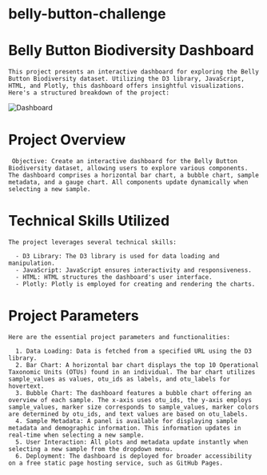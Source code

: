 # belly-button-challenge

# Belly Button Biodiversity Dashboard
    This project presents an interactive dashboard for exploring the Belly Button Biodiversity dataset. Utilizing the D3 library, JavaScript, HTML, and Plotly, this dashboard offers insightful visualizations. Here's a structured breakdown of the project:

![Dashboard](https://github.com/hieulam86/belly-button-challenge/assets/132635473/22fab09c-4934-4f1f-a5ca-8b288422f2d6)


# Project Overview
     Objective: Create an interactive dashboard for the Belly Button Biodiversity dataset, allowing users to explore various components. The dashboard comprises a horizontal bar chart, a bubble chart, sample metadata, and a gauge chart. All components update dynamically when selecting a new sample.

# Technical Skills Utilized
    The project leverages several technical skills:

      - D3 Library: The D3 library is used for data loading and manipulation.
      - JavaScript: JavaScript ensures interactivity and responsiveness.
      - HTML: HTML structures the dashboard's user interface.
      - Plotly: Plotly is employed for creating and rendering the charts.

# Project Parameters
    Here are the essential project parameters and functionalities:

      1. Data Loading: Data is fetched from a specified URL using the D3 library.
      2. Bar Chart: A horizontal bar chart displays the top 10 Operational Taxonomic Units (OTUs) found in an individual. The bar chart utilizes sample_values as values, otu_ids as labels, and otu_labels for hovertext.
      3. Bubble Chart: The dashboard features a bubble chart offering an overview of each sample. The x-axis uses otu_ids, the y-axis employs sample_values, marker size corresponds to sample_values, marker colors are determined by otu_ids, and text values are based on otu_labels.
      4. Sample Metadata: A panel is available for displaying sample metadata and demographic information. This information updates in real-time when selecting a new sample.
      5. User Interaction: All plots and metadata update instantly when selecting a new sample from the dropdown menu.
      6. Deployment: The dashboard is deployed for broader accessibility on a free static page hosting service, such as GitHub Pages.
